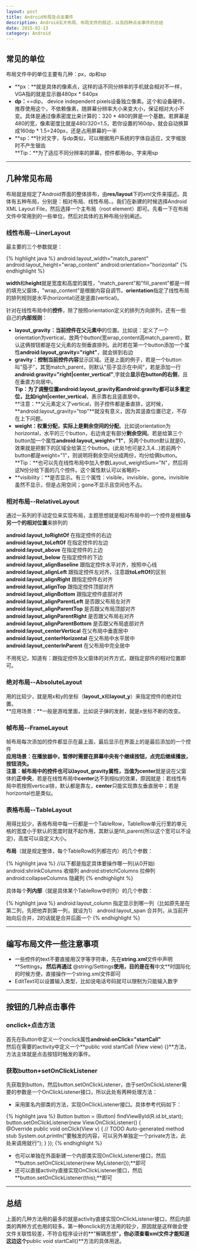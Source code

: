 ```yaml
---
layout: post
title: Android布局及点击事件
description: Android五大布局、布局文件的叙述，以及四种点击事件的总结
date: 2015-02-13
category: Android
---
```


## 常见的单位 
布局文件中的单位主要有几种：px，dp和sp

* **px：**就是具体的像素点，这样的话不同分辨率的手机就会相对不一样，VGA指的就是显示器480px \* 640px
* **dp：**==dip， device independent pixels设备独立像素。这个和设备硬件， 推荐使用这个，不依赖像素，随屏幕分辨率大小来变大小，保证相对大小不变。具体是通过像素密度比来计算的：320 \* 480的屏是一个基数。若屏幕是480的宽，像素密度比就是480/320=1.5，若你设置的160dp，就会自动换算成160dp \* 1.5=240px，还是占用屏幕的一半
* **sp：**针对文字，与dp类似，可以根据用户系统的字体自适应，文字缩放时不产生锯齿    
**Tip：**为了适应不同分辨率的屏幕，控件都用dp，字来用sp

- - -

## 几种常见布局
布局就是规定了Android界面的整体排布，由**res/layout**下的xml文件来描述。具体有五种布局，分别是：相对布局、线性布局、。我们在新建的时候选择Android XML Layout File，然后选择一个主布局（root element）即可。先看一下在布局文件中常用到的一些单位，然后对具体的五种布局分别阐述。

### 线性布局--LinerLayout
最主要的三个参数就是：

{% highlight java %} 
android:layout_width="match_parent"
android:layout_height="wrap_content"
android:orientation="horizontal" 
{% endhighlight %}

**width**和**height**就是宽度和高度的属性，"match_parent"和"fill_parent"都是一样的填充父窗体，"wrap_content"是根据内容自调节。**orientation**指定了线性布局的排列规则是水平(horizontal)还是竖直(vertical)。     

针对在线性布局中的**控件**，除了按照orientation定义的排列方向排列，还有一些自己的**内部规则**：

* **layout_gravity：**当前**控件在父元素中**的位置。比如说：定义了一个orientation为vertical，放两个button(宽wrap_content高match_parent)，默认这俩按钮都是在父元素的左侧垂直排列。此时若在第一个button添加一个属性**android:layout_gravity="right"**，就会排到右边
* **gravity：**控制当前**控件内容**显示区域。还是上面的例子，若是一个button叫"茄子"，其宽match_parent，则默认"茄子显示在中间"，若是添加一行**android:gravity="right|center_vertical"**,字就会**显示在button的右侧**，且在垂直方向居中。    
**Tip：**为了调整位置android:layout_gravity和android:gravity都可以多重定位，比如**right|center_vertical**，表示靠右且竖直居中。     
**注意：**父元素定义了vertical，则子控件都是垂直排，这时候，**android:layout_gravity="top"**就没有意义，因为其竖直位置已定，不存在上下问题。        
* **weight：**权重分配，实际上是**剩余空间的分配**。比如说orientation为horizontal，水平的三个button，右边肯定有部分**剩余空间**。若是给第三个button加一个属性**android:layout_weight="1"**，另两个button默认就是0，效果就是把剩下的区域全给第三个button。(此处1也可是2,3,4...)若前两个button都是weight="1"，则说明将剩余空间分成两份，均分给俩button。    
**Tip：**也可以先在线性布局中加入参数Layout_weightSum="N"，然后将这N份分给下面的几个控件。这个属性默认可以省略的~      
* **visibility：**是否显示。有三个属性：visible，invisible，gone。invisible虽然不显示，但是占用空间；gone不显示且空间也不占。

### 相对布局--RelativeLayout
通过一系列的手动定位来实现布局，主题思想就是相对布局中的一个控件是根据**与另一个的相对位置**来排列的

**android:layout_toRightOf**	在指定控件的右边      
**android:layout_toLeftOf**		在指定控件的左边      
**android:layout_above**		在指定控件的上边      
**android:layout_below**		在指定控件的下边      
**android:layout_alignBaseline**	跟指定控件水平对齐，按照中心线      
**android:layout_alignLeft**		跟指定控件左对齐，注意跟**toLeftOf**的区别      
**android:layout_alignRight**	跟指定控件右对齐      
**android:layout_alignTop**		跟指定控件顶部对齐      
**android:layout_alignBottom**	跟指定控件底部对齐      
**android:layout_alignParentLeft**	是否跟父布局左对齐      
**android:layout_alignParentTop**	是否跟父布局顶部对齐      
**android:layout_alignParentRight**	是否跟父布局右对齐      
**android:layout_alignParentBottom**	是否跟父布局底部对齐      
**android:layout_centerVertical**		在父布局中垂直居中      
**android:layout_centerHorizontal**	在父布局中水平居中      
**android:layout_centerInParent**	在父布局中完全居中      

不用死记，知道有：跟指定控件及父窗体的对齐方式，跟指定部件的相对位置即可。

### 绝对布局--AbsoluteLayout 
用的比较少，就是用x和y的坐标（**layout_x**和**layout_y**）来指定控件的绝对位置。    
**应用场景：**一般是游戏里面，比如说子弹的发射，就是x坐标不断的改变。

### 帧布局--FrameLayout 
帧布局每次添加的控件都显示在最上面，最后显示在界面上的是最后添加的一个控件     
**应用场景：**在播放器中，暂停时需要在屏幕中央有个继续按钮，点完后继续播放，按钮消失。     
**注意：**帧布局中的控件也可以**layout_gravity**属性，当值为**center**就是说在父窗体的**正中央**，若是在线性布局中**center**达不到相似的效果，原因就是：若线性布局中若按照vertical排，默认都是靠左，**center**只能实现靠左垂直居中；若是horizontal也是类似。

### 表格布局--TableLayout 

用得比较少，表格布局中每一行都是一个TableRow，TableRow单元行里的单元格的宽度小于默认的宽度时就不起作用，其默认是fill_parent(所以这个宽可以不设定)，高度可以自定义大小。

**布局**（就是规定整体，每个TableRow的列都在内）的几个参数：

{% highlight java %} 
//以下都是指定具体要操作哪一列(从0开始)
android:shrinkColumns		收缩列
android:stretchColumns		拉伸列
android:collapseColumns		隐藏列
{% endhighlight %}

具体每个**列内部**（就是具体某个TableRow中的列）的几个参数：

{% highlight java %} 
android:layout_column	指定显示到哪一列（比如原先是在第二列，先把他弄到第一列，就设为1）
android:layout_span		合并列，从当前开始向后合并，2的话就是合并后面一个
{% endhighlight %}

- - -

## 编写布局文件一些注意事项

* 一些控件的text不要直接用汉字等字符串，先在**string.xml**文件中声明**<string name="menu_settings">Settings</string>**， 然后再通过** @string/Settings**使用，目的是在有**中文**时国际化的时候方便，直接操作一个string.xml文件即可
* EditText可以设置输入类型，比如说电话号码就可以限制为只能输入数字

- - -

## 按钮的几种点击事件

### onclick+点击方法
首先在Button中定义一个onclick属性**android:onClick="startCall"**    
然后在需要的activity中定义一个**public void startCall (View view) {}**方法，方法主体就是点击按钮时触发的事件。

### 获取button+setOnClickListener
先获取到button，然后button.setOnClickListener，由于setOnClickListener需要的参数是一个OnClickListener接口，所以此处有两种处理方法：

* 采用匿名内部类的方法，实现OnClickListener接口。具体参考代码如下：

{% highlight java %} 
Button button = (Button) findViewById(R.id.bt_start);
button.setOnClickListener(new View.OnClickListener() {		
	@Override
	public void onClick(View v) {
		// TODO Auto-generated method stub
		System.out.println("要触发的内容，可以另外单独定一个private方法，此处来调用就行");
	}
});
{% endhighlight %}

* 也可以单独在外面新建一个内部类实现OnClickListener接口，然后**button.setOnClickListener(new MyListener());**即可
* 还可以直接activity直接实现OnClickListener接口，然后**button.setOnClickListener(this);**即可

- - -

## 总结
上面的几种方法用的最多的就是activity直接实现OnClickListener接口，然后内部类的两种方式也用的较多。第一种onclick的方法用的较少，原因就是这样做会使文件关联性较差，不符合程序设计的**"解耦思想"**，你必须查看xml文件才能知道这边这个**public void startCall()**方法的具体用途。


